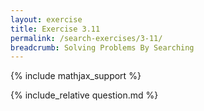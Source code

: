 ```yaml
---
layout: exercise
title: Exercise 3.11
permalink: /search-exercises/3-11/
breadcrumb: Solving Problems By Searching
---
```


{% include mathjax_support %}

<div><i class="arrow-up" data-chapter="search-exercises" data-exercise="ex_11" data-rating="0"></i></div>
{% include_relative question.md %}
